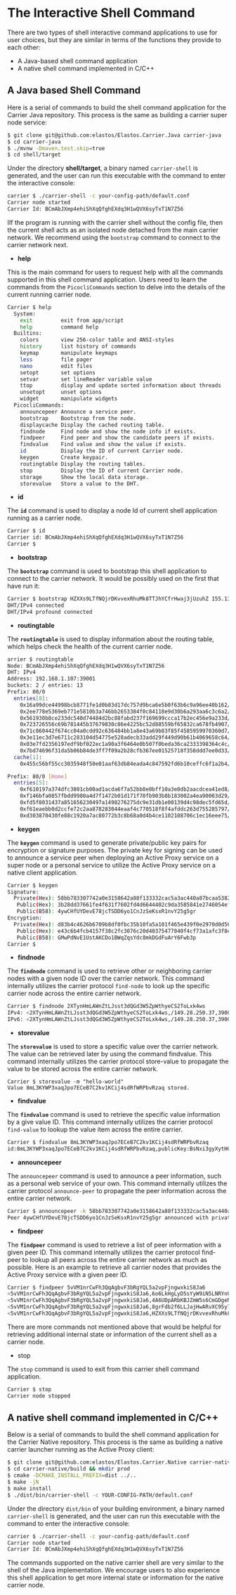 # The Interactive Shell Command

There are two types of shell interactive command applications to use for user choices, but they are similar in terms of the functions they provide to each other:

* A Java-based shell command application
* A native shell command implemented in C/C++

## A Java based Shell Command&#x20;

Here is a serial of commands to build the shell command application for the Carrier Java repository. This process is the same as building a carrier super node service:

```bash
$ git clone git@github.com:elastos/Elastos.Carrier.Java carrier-java
$ cd carrier-java
$ ./mvnw -Dmaven.test.skip=true
$ cd shell/target
```

Under the directory **shell/target**, a binary named `carrier-shell` is generated, and the user can run this executable with the command to enter the interactive console:

```bash
carrier $ ./carrier-shell -c your-config-path/default.conf
Carrier node started
Carrier Id: BCmAbJXmp4ehiShXqQfghEXdq3H1wQVX6syTxT1N7Z56
```

IIf the program is running with the carrier shell without the config file, then the current shell acts as an isolated node detached from the main carrier network. We recommend using the `bootstrap` command to connect to the carrier network next.

* **help**

This is the main command for users to request help with all the commands supported in this shell command application. Users need to learn the commands from the `PicocliCommands` section to delve into the details of the current running carrier node.

```bash
Carrier $ help
  System:
    exit         exit from app/script
    help         command help
  Builtins:
    colors       view 256-color table and ANSI-styles
    history      list history of commands
    keymap       manipulate keymaps
    less         file pager
    nano         edit files
    setopt       set options
    setvar       set lineReader variable value
    ttop         display and update sorted information about threads
    unsetopt     unset options
    widget       manipulate widgets
  PicocliCommands:
    announcepeer Announce a service peer.
    bootstrap    Bootstrap from the node.
    displaycache Display the cached routing table.
    findnode     Find node and show the node info if exists.
    findpeer     Find peer and show the candidate peers if exists.
    findvalue    Find value and show the value if exists.
    id           Display the ID of current Carrier node.
    keygen       Create keypair.
    routingtable Display the routing tables.
    stop         Display the ID of current Carrier node.
    storage      Show the local data storage.
    storevalue   Store a value to the DHT.
```

* **id**

The **`id`** command is used to display a node Id of current shell application running as a carrier node.

```bash
Carrier $ id
Carrier id: BCmAbJXmp4ehiShXqQfghEXdq3H1wQVX6syTxT1N7Z56
Carrier $
```

* **bootstrap**

The **`bootstrap`** command is used to bootstrap this shell application to connect to the carrier network. It would be possibly used on the first that have run it:

```bash
Carrier $ bootstrap HZXXs9LTfNQjrDKvvexRhuMk8TTJhYCfrHwaj3jUzuhZ 155.138.245.211 39001
DHT/IPv4 connected
DHT/IPv4 profound connected
```

* **routingtable**

The **`routingtable`** is used to display information about the routing table, which helps check the health of the current carrier node.

```bash
arrier $ routingtable
Node: BCmAbJXmp4ehiShXqQfghEXdq3H1wQVX6syTxT1N7Z56
DHT: IPv4
Address: 192.168.1.107:39001
buckets: 2 / entries: 13
Prefix: 00/0
  entries[8]:
    0x16a99dce44998bcb8771fe1d0b83d17dc757d9bca6e5b0f63b6c9a96ee40b162/2XTynHmLAWnZtLJsst3dQGd3W5ZpWthyeCS2ToLxk4ws@149.28.250.37:39001;seen:PT0.312S;age:PT19M43.997S;sent:PT2M57.66S;reachable;rtt:181.65;ver:Orca/1
    0x2ee778e5369eb771e5810b3a746bb2653384f0c84118e9d30b6a293aa6c3c6a2/4A6UDpARbKBJZmW5s6CmGDgeNmTxWFoGUi2Z5C4z7E41@107.191.62.45:39001;seen:PT47.865S;age:PT19M43.911S;sent:PT2M37.662S;fail:2;reachable;rtt:268.02;ver:Orca/1
    0x561930b8ce233dc540d74484d2bc88fabd237f169699ccca17b2ec456e9a233d/6o6LkHgLyD5sYyW9iN5LNRYnUoX29jiYauQ5cDjhCpWQ@45.32.138.246:39001;seen:PT2M9.663S;age:PT19M43.85S;sent:PT3M30.585S;fail:2;reachable;rtt:158.48;ver:Orca/1
    0x723726556c69b781445b37679830c86e4225bc52d88559bf65832ca678fb4907/8grFdb2f6LLJajHwARvXC95y73WXEanNS1rbBAZYbC5L@140.82.57.197:39001;seen:PT47.378S;age:PT19M43.765S;sent:PT47.621S;fail:1;reachable;rtt:249.85;ver:Orca/1
    0x71c860442f674cc04a0cdd92c636484bb1a8e43a69b83f85f4585959970360d7/8fAHSUAtKmVycxQK2VRDnhcSL1XX9ciweULt4dHx6Yfg@140.82.34.87:39001;seen:PT7.12S;age:PT19M43.74S;sent:PT2M27.657S;fail:4;reachable;rtt:265.47;ver:Orca/1
    0x3e11ec3d7e6711c283104d54775e528adecb33add29f449d90b61b4069658c64/5BJ8SZZQ4z4izhw82W2ksyuTCQz3GwWUWBSaza4qzVT9@207.148.82.19:39001;seen:PT8.919S;age:PT19M33.952S;sent:PT1M7.627S;fail:6;reachable;rtt:214.05;ver:Orca/1
    0x03e7fd2356197edf9bf022ec1a90a3f6464e0b507f0beda36ca2333398364c4c/GFPvPmt1zhobdgXhQDphdqKtmZdB73ZcgeWSh747pi7@47.101.142.224:39001;seen:PT10.83S;age:PT19M28.865S;sent:PT3M30.586S;reachable;rtt:13.06;ver:Orca/1
    0x7bd74696f31da5b06b84de3ff7f09a2b28cfb367ee01525718f358ddd7ee0d33/9LRYC6YtcRSkwVAdBBLEgszGM6WEEhvjMyGzfgH6sN2e@114.92.191.12:56895;seen:PT3.909S;age:PT16M18.578S;sent:PT17.609S;fail:16;reachable;rtt:14;ver:Meerkat/1
  cache[1]:
    0x455c56bf55cc3035948f50e01aaf63db84eada4c847592fd6b10ceffc6f1a2b4/5fkoB5RqMJj8xkFgkBPqb6e2uFuHJ3W5CjM5vBkMYzy9@114.92.191.12:56896;seen:PT5.2S;age:PT16M6.439S;sent:PT14M17.915S;fail:9;reachable;rtt:28.22;ver:Meerkat/1

Prefix: 80/0 [Home]
  entries[5]:
    0xf610197a374dfc3801cb00ad1acda6f7a52bb8e0bff10a3e0db2aacdcea41ed8/HZXXs9LTfNQjrDKvvexRhuMk8TTJhYCfrHwaj3jUzuhZ@155.138.245.211:39001;seen:PT37.424S;age:PT19M44.186S;sent:PT37.616S;reachable;rtt:179.81;ver:Orca/1
    0xf146bfa0857fbdd9980a4d7f1472b01d171f70fb903b8b183002a4ea90003d29/HEqpt5wCnNyGdtq1tmhyXvM9szEp8xGDfH7FELMoDqkk@66.42.79.198:39001;seen:PT12.095S;age:PT19M44.001S;sent:PT1M47.643S;reachable;rtt:171.38;ver:Orca/1
    0xfd5f8031437a851656230497a1498276275dc9e31db1e00139d4c98dec5fd65d/J44cKHHjJzpJJhM4tqwZxYhv9Cynozx38xeR2WcvfFRN@139.84.232.184:39001;seen:PT27.191S;age:PT19M43.756S;sent:PT27.611S;reachable;rtt:425.05;ver:Orca/1
    0xf61eaebb0d2ccfe72c2aa878283044eaaf4c770518f8f4afddc263d755285797/HZkRueotBBsuV47ohpWAKbTgC1PnaAbJFhwNdeqsy9dp@101.88.96.240:13865;seen:PT1M14.115S;age:PT17M46.853S;sent:PT1M17.632S;reachable;rtt:9.53;ver:Meerkat/1
    0xd303870430fe88c1920a7ac80772b3c8b68a0d4b4ce1102108706c1ec16eee75/FCi9M2ffhNZESnsqNisXN1wjEamKv2T5xeESijupiPVn@93.44.141.3:39001;seen:PT12.485S;age:PT16M52.899S;sent:PT57.622S;fail:28;reachable;rtt:208.6;ver:Orca/1
```

* **keygen**

The **`keygen`** command is used to generate private/public key pairs for encryption or signature purposes. The private key for signing can be used to announce a service peer when deploying an Active Proxy service on a super node or a personal service to utilize the Active Proxy service on a native client application.

```bash
Carrier $ keygen
Signature:
  Private(Hex): 58bb783307742a0e3158642a88f133332cac5a3ac440a87bcaa5382d4e3245ec3b28dd37661fe4f631f7602fd4d6644402c9da3585841e2746054eff33a296cf
   Public(Hex): 3b28dd37661fe4f631f7602fd4d6644402c9da3585841e2746054eff33a296cf
   Public(B58): 4ywCHfUYDevE78jcTSDD6yo1CnJzSeKsxR1nvY25g5gr
Encryption:
  Private(Hex): d83b4c4626b6709b8df0fbc35b10fa5a101f465e439f0e2970d0d563881d6760
   Public(Hex): e43c6b4fcb4157f38c2fc3076c20d40375477040f4cf73a1afc3f8e1887d841b
   Public(B58): GMwPdNvE1UstAKCDo1BWqZqsYdc8mkDGdFuArY6Fwb3p
Carrier $ 

```

* **findnode**

The **`findnode`** command is used to retrieve other or neighboring carrier nodes with a given node ID over the carrier network. This command internally utilizes the carrier protocol `find-node` to look up the specific carrier node across the entire carrier network.

```bash
Carrier $ findnode 2XTynHmLAWnZtLJsst3dQGd3W5ZpWthyeCS2ToLxk4ws
IPv4: <2XTynHmLAWnZtLJsst3dQGd3W5ZpWthyeCS2ToLxk4ws,/149.28.250.37,39001>
IPv6: <2XTynHmLAWnZtLJsst3dQGd3W5ZpWthyeCS2ToLxk4ws,/149.28.250.37,39001>
```

* **storevalue**

The **`storevalue`** is used to store a specific value over the carrier network. The value can be retrieved later by using the command findvalue. This command internally utilizes the carrier protocol store-value to propagate the value to be stored across the entire carrier network.

```
Carrier $ storevalue -m "hello-world"
Value 8mL3KYWP3xaqJpo7ECeB7C2kv1KCij4sdRfWRPbvRzaq stored.
```

* **findvalue**

The **`findvalue`** command is used to retrieve the specific value information by a give value ID. This command internally utilizes the carrier protocol `find-value` to lookup the value item across the entire carrier.

```bash
Carrier $ findvalue 8mL3KYWP3xaqJpo7ECeB7C2kv1KCij4sdRfWRPbvRzaq
id:8mL3KYWP3xaqJpo7ECeB7C2kv1KCij4sdRfWRPbvRzaq,publicKey:BsNxi3gyXytHCQGuB457zm2n3VKyfZWzPyBk5EVDiNPo,nonce: 4079d0990affccc590ce61c8dbd61dcacaa64263bdde6965,seq:0,sig:09c6771869f3e737a05491839c497b121d9a2bce74e86c7eee0d7b1f20d6900be91bfe56dfe52c14c86e13e6dad3644efc213e3f28fdc5008367c95b1e4ae804,data:68656c6c6f2d776f726c64
```

* **announcepeer**

The `announcepeer` command is used to announce a peer information, such as a personal web service of your own. This command internally utilizes the carrier protocol `announce-peer` to propagate the peer information across the entire carrier network.

```bash
Carrier $ announcepeer -k 58bb783307742a0e3158642a88f133332cac5a3ac440a87bcaa5382d4e3245ec3b28dd37661fe4f631f7602fd4d6644402c9da3585841e2746054eff33a296cf 12345
Peer 4ywCHfUYDevE78jcTSDD6yo1CnJzSeKsxR1nvY25g5gr announced with private key 58bb783307742a0e3158642a88f133332cac5a3ac440a87bcaa5382d4e3245ec3b28dd37661fe4f631f7602fd4d6644402c9da3585841e2746054eff33a296cf
```

* **findpeer**

The **`findpeer`** command is used to retrieve a list of peer information with a given peer ID. This command internally utilizes the carrier protocol find-peer to lookup all peers across the entire carrier network as much as possible. Here is an example to retrieve all carrier nodes that provides the Active Proxy service with a given peer ID.

```bash
Carrier $ findpeer 5vVM1nrCwFh3QqAgbvF3bRgYQL5a2vpFjngwxkiS8Ja6
<5vVM1nrCwFh3QqAgbvF3bRgYQL5a2vpFjngwxkiS8Ja6,6o6LkHgLyD5sYyW9iN5LNRYnUoX29jiYauQ5cDjhCpWQ,8090>
<5vVM1nrCwFh3QqAgbvF3bRgYQL5a2vpFjngwxkiS8Ja6,4A6UDpARbKBJZmW5s6CmGDgeNmTxWFoGUi2Z5C4z7E41,8090>
<5vVM1nrCwFh3QqAgbvF3bRgYQL5a2vpFjngwxkiS8Ja6,8grFdb2f6LLJajHwARvXC95y73WXEanNS1rbBAZYbC5L,8090>
<5vVM1nrCwFh3QqAgbvF3bRgYQL5a2vpFjngwxkiS8Ja6,HZXXs9LTfNQjrDKvvexRhuMk8TTJhYCfrHwaj3jUzuhZ,8090>
```

There are more commands not mentioned above that would be helpful for retrieving additional internal state or information of the current shell as a carrier node.

* stop

The `stop` command is used to exit from this carrier shell command application.

```bash
Carrier $ stop
Carrier node stopped
```

## A native shell command implemented in C/C++

Below is a serial of commands to build the shell command application for the Carrier Native repository. This process is the same as building a native carrier launcher running as the Active Proxy client:

```bash
$ git clone git@github.com:elastos/Elastos.Carrier.Native carrier-native
$ cd carrier-native/build && mkdir prod
$ cmake -DCMAKE_INSTALL_PREFIX=dist ../..
$ make -jN
$ make install
$ ./dist/bin/carrier-shell -c YOUR-CONFIG-PATH/default.conf

```

Under the directory `dist/bin` of your building environment, a binary named `carrier-shell` is generated, and the user can run this executable with the command to enter the interactive console:

```bash
carrier $ ./carrier-shell -c your-config-path/default.conf
Carrier node started
Carrier Id: BCmAbJXmp4ehiShXqQfghEXdq3H1wQVX6syTxT1N7Z56
```

The commands supported on the native carrier shell are very similar to the shell of the Java implementation. We encourage users to also experience this shell application to get more internal state or information for the native carrier node.

